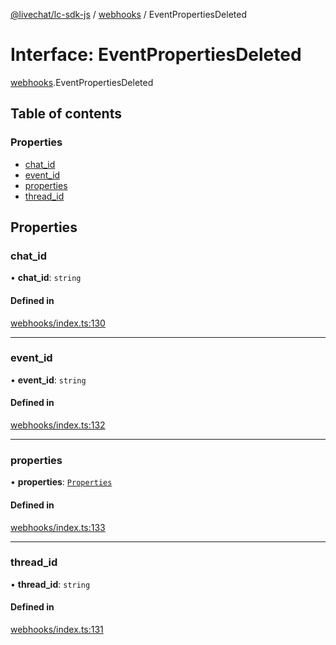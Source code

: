 [@livechat/lc-sdk-js](../README.md) / [webhooks](../modules/webhooks.md) / EventPropertiesDeleted

# Interface: EventPropertiesDeleted

[webhooks](../modules/webhooks.md).EventPropertiesDeleted

## Table of contents

### Properties

- [chat\_id](webhooks.EventPropertiesDeleted.md#chat_id)
- [event\_id](webhooks.EventPropertiesDeleted.md#event_id)
- [properties](webhooks.EventPropertiesDeleted.md#properties)
- [thread\_id](webhooks.EventPropertiesDeleted.md#thread_id)

## Properties

### chat\_id

• **chat\_id**: `string`

#### Defined in

[webhooks/index.ts:130](https://github.com/livechat/lc-sdk-js/blob/11cc290/src/webhooks/index.ts#L130)

___

### event\_id

• **event\_id**: `string`

#### Defined in

[webhooks/index.ts:132](https://github.com/livechat/lc-sdk-js/blob/11cc290/src/webhooks/index.ts#L132)

___

### properties

• **properties**: [`Properties`](objects.Properties.md)

#### Defined in

[webhooks/index.ts:133](https://github.com/livechat/lc-sdk-js/blob/11cc290/src/webhooks/index.ts#L133)

___

### thread\_id

• **thread\_id**: `string`

#### Defined in

[webhooks/index.ts:131](https://github.com/livechat/lc-sdk-js/blob/11cc290/src/webhooks/index.ts#L131)
